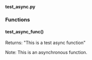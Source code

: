 **test_async.py**

### Functions

#### test_async_func()

Returns: "This is a test async function"

Note: This is an asynchronous function.
